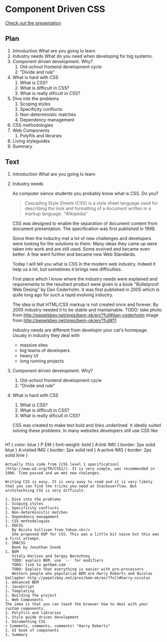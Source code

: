 # Component Driven CSS

[Check out the presentation](http://varya.me/component-development-css/)

## Plan

1. Introduction
   What are you going lo learn
1. Industry needs
   What do you need when developing for big systems.
1. Component driven development. Why?
   1. Old-school frontend development cycle
   1. "Divide and rule"
1. What is hard with CSS
   1. What is CSS?
   1. What is difficult in CSS?
   1. What is really dificult in CSS?   
1. Dive into the problems
   1. Scoping styles
   1. Specificity conflucts
   1. Non-deterministic matches
   1. Dependency management
1. CSS methodologies
1. Web Components
   1. Polyfils and libraries 
1. Living styleguides
1. Summary

## Text

1. Introduction
   What are you going lo learn
1. Industry needs

   As computer sience students you probably know what is CSS. Do you?
   
   > Cascading Style Sheets (CSS) is a style sheet language used for describing the look and formatting of a document written in a markup language. "Wikipedia"
   
   CSS was designed to enable the separation of document content from document presentation. The specification was first published in 1996.
   
   Since then the inductry met a lot of new challenges and developers were looking for the solutions to them. Many ideas they came up were taken into work and are still used. Some evolved and became even better. A few went further and became new Web Standards.
   
   Today I will tell you what is CSS in the modern web industry. Indeed it help us a lot, but sometimes it brings new difficulties.

   First place which I know where the industry needs were explained and requirements to the resultant product were given is a book "Bulletproof Web Desing" by Dan Cederholm. It was first published in 2005 which is quite long ago for such a rapid evolving inductry.
   
   The idea is that HTML/CSS markup is not created once and forever. By 2005 industry needed it to be stable and mantainable.
   TODO: take photo from http://pepelsbey.net/pres/bem-ok/en/?full#dan-cederholm image from http://pepelsbey.net/pres/bem-ok/en/?full#11
   
   Industry needs are different from developin your cat's homepage. Usualy in industry they deal with
   * massive sites
   * big teams of developers
   * heavy UI
   * long running projects
   
1. Component driven development. Why?
   1. Old-school frontend development cycle
   1. "Divide and rule"
1. What is hard with CSS
   1. What is CSS?
   1. What is difficult in CSS?
   1. What is really dificult in CSS?   
   
   CSS was created to make text bold and links underlined. It ideally suited solving these problems. In many websites developers still use CSS like
   
   ```
H1 { color: blue }
P EM { font-weight: bold }
A:link IMG { border: 2px solid blue }
A:visited IMG { border: 2px solid red }
A:active IMG { border: 2px solid lime }
   ```
   Actually this code from [CSS level 1 specification](http://www.w3.org/TR/CSS1/). It is very simple, was recommended in 1996. Time passed and we met new chalenges.
   
   Writing CSS is easy. It is very easy to read and it is very likely that you can find the tricks you need at Stackoverflow. But architechting CSS is very difficult.
   
1. Dive into the problems
   1. Scoping styles
   1. Specificity conflucts
   1. Non-deterministic matches
   1. Dependency management
1. CSS methodologies
   1. OOCSS
      By Nicole Sullivan from Yahoo.<br/>
      She proposed OOP for CSS. This was a little bit naive but this was a first attempt.
   1. SMACSS
      Book by Jonathan Snook
   1. BEM
      Vitaly Harisov and Sergey Berezhnoy
      TODO: explain BEM, use `--` for modifiers
      TODO: link to getbem.com
      TODO: Explain that everything is easier with pre-processors
      Western people who popularize BEM are Harry Roberts and Nicolas Gallagher http://pepelsbey.net/pres/bem-ok/en/?full#harry-nicolas
1. Advanced BEM
   1. JavaScript
   1. Templating
   1. Building the project
1. Web Components
   The idea is that you can teach the browser how to deal with your custom components.
   1. Polyfils and libraries 
1. Style guide driven development
   1. Documenting CSS
   > Comments, comments, comments! "Harry Roberts"
   1. UI book of components
1. Summary
